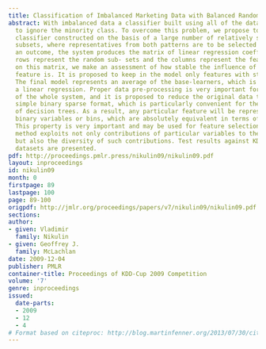 ```yaml
---
title: Classification of Imbalanced Marketing Data with Balanced Random Sets
abstract: With imbalanced data a classifier built using all of the data has the tendency
  to ignore the minority class. To overcome this problem, we propose to use an ensemble
  classifier constructed on the basis of a large number of relatively small and balanced
  subsets, where representatives from both patterns are to be selected randomly. As
  an outcome, the system produces the matrix of linear regression coefficients whose
  rows represent the random sub- sets and the columns represent the features. Based
  on this matrix, we make an assessment of how stable the influence of a particular
  feature is. It is proposed to keep in the model only features with stable influence.
  The final model represents an average of the base-learners, which is not necessarily
  a linear regression. Proper data pre-processing is very important for the effectiveness
  of the whole system, and it is proposed to reduce the original data to the most
  simple binary sparse format, which is particularly convenient for the construction
  of decision trees. As a result, any particular feature will be represented by several
  binary variables or bins, which are absolutely equivalent in terms of data structure.
  This property is very important and may be used for feature selection. The proposed
  method exploits not only contributions of particular variables to the base-learners,
  but also the diversity of such contributions. Test results against KDD-2009 competition
  datasets are presented.
pdf: http://proceedings.pmlr.press/nikulin09/nikulin09.pdf
layout: inproceedings
id: nikulin09
month: 0
firstpage: 89
lastpage: 100
page: 89-100
origpdf: http://jmlr.org/proceedings/papers/v7/nikulin09/nikulin09.pdf
sections: 
author:
- given: Vladimir
  family: Nikulin
- given: Geoffrey J.
  family: McLachlan
date: 2009-12-04
publisher: PMLR
container-title: Proceedings of KDD-Cup 2009 Competition
volume: '7'
genre: inproceedings
issued:
  date-parts:
  - 2009
  - 12
  - 4
# Format based on citeproc: http://blog.martinfenner.org/2013/07/30/citeproc-yaml-for-bibliographies/
---
```

